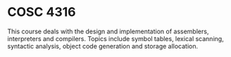 # COSC 4316

This course deals with the design and implementation of assemblers, interpreters and compilers.
Topics include symbol tables, lexical scanning, syntactic analysis, object code generation and storage allocation.
